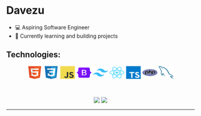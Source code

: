 # Davezu

- 💻 Aspiring Software Engineer
- 🌱 Currently learning and building projects

## Technologies:

<div style="display: inline_block; text-align: center;">
  <img alt="HTML5" height="35" width="40" src="https://raw.githubusercontent.com/devicons/devicon/master/icons/html5/html5-original.svg">
  <img alt="CSS3" height="35" width="40" src="https://raw.githubusercontent.com/devicons/devicon/master/icons/css3/css3-original.svg">
  <img alt="JavaScript" height="35" width="40" src="https://raw.githubusercontent.com/devicons/devicon/master/icons/javascript/javascript-original.svg">
  <img alt="Bootstrap" height="35" width="40" src="https://raw.githubusercontent.com/devicons/devicon/master/icons/bootstrap/bootstrap-original.svg">
  <img alt="Tailwind CSS" height="35" width="40" src="https://raw.githubusercontent.com/devicons/devicon/master/icons/tailwindcss/tailwindcss-original.svg">
  <img alt="React" height="35" width="40" src="https://raw.githubusercontent.com/devicons/devicon/master/icons/react/react-original.svg">
  <img alt="TypeScript" height="35" width="40" src="https://raw.githubusercontent.com/devicons/devicon/master/icons/typescript/typescript-original.svg">
  <img alt="PHP" height="35" width="40" src="https://raw.githubusercontent.com/devicons/devicon/master/icons/php/php-original.svg">
  <img alt="MySQL" height="35" width="40" src="https://raw.githubusercontent.com/devicons/devicon/master/icons/mysql/mysql-original.svg">
</div>

<p>&nbsp;</p>  
<div align="center">
   <img width="40%" src="https://github-readme-stats-sigma-five.vercel.app/api?username=Davezu&show_icons=true&count_private=true&hide_rank=false&include_all_commits=true&line_height=21&title_color=7A7ADB&icon_color=2234AE&text_color=D3D3D3&bg_color=0,000000,130F40&card_width=400&custom_title=Davezu's%20GitHub%20Stats&hide_border=false" />
   <img width="35%" src="https://streak-stats.demolab.com?user=Davezu&background=0,000000,130F40&hide_border=false&ring=2234AE&fire=7A7ADB&currStreakLabel=D3D3D3&sideLabels=D3D3D3&currStreakNum=D3D3D3&sideNums=D3D3D3&dates=D3D3D3&stroke=D3D3D3" />
</div>

---
